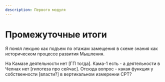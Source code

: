 ```yaml
---
description: Первого модуля
---
```


# Промежуточные итоги

Я понял лекцию как подъем по этажам замещения в схеме знания как историческом процессе развития Мышления.

На Камазе деятельности нет \[ГП тогда]. Кама-1 есть - а деятельности в Челнах нет \[гипотеза про сейчас]. Отсюда вопрос - какая функция у собственности \[власти?] в вертикальном измерении СРТ?&#x20;
